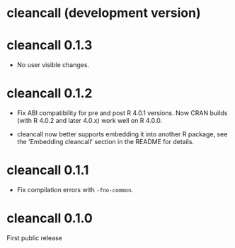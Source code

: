 # cleancall (development version)

# cleancall 0.1.3

* No user visible changes.

# cleancall 0.1.2

* Fix ABI compatibility for pre and post R 4.0.1 versions. Now CRAN
  builds (with R 4.0.2 and later 4.0.x) work well on R 4.0.0.

* cleancall now better supports embedding it into another R package, see
  the 'Embedding cleancall' section in the README for details.

# cleancall 0.1.1

* Fix compilation errors with `-fno-common`.

# cleancall 0.1.0

First public release
